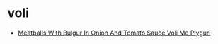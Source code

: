 # voli

 * [Meatballs With Bulgur In Onion And Tomato Sauce Voli Me Plyguri](../../index/m/meatballs-with-bulgur-in-onion-and-tomato-sauce-voli-me-plyguri-104451.json)
